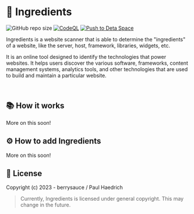 # 🧪 Ingredients

![GitHub repo size](https://img.shields.io/github/repo-size/berrysauce/ingredients)
[![CodeQL](https://github.com/berrysauce/ingredients/actions/workflows/github-code-scanning/codeql/badge.svg)](https://github.com/berrysauce/ingredients/actions/workflows/github-code-scanning/codeql)
[![Push to Deta Space](https://github.com/berrysauce/ingredients/actions/workflows/deta.yml/badge.svg)](https://github.com/berrysauce/ingredients/actions/workflows/deta.yml)


Ingredients is a website scanner that is able to determine the "ingredients" of a website, like the server, host, framework, libraries, widgets, etc.

It is an online tool designed to identify the technologies that power websites. It helps users discover the various software, frameworks, content management systems, analytics tools, and other technologies that are used to build and maintain a particular website.


<br>


## 📚 How it works

More on this soon!


## ⚙️ How to add Ingredients

More on this soon!


## 📄 License

Copyright (c) 2023 - berrysauce / Paul Haedrich

> Currently, Ingredients is licensed under general copyright. This may change in the future.